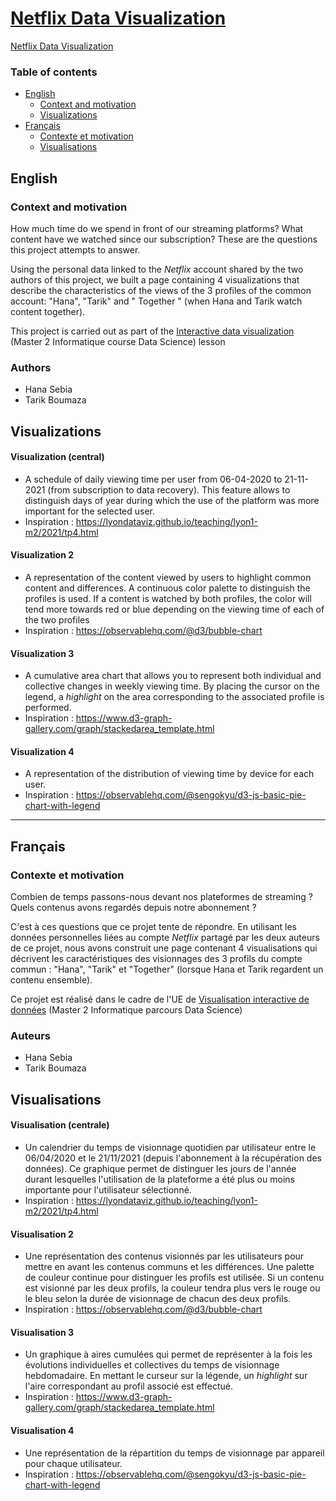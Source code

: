 # [Netflix Data Visualization]([https://boumaza-sebia.github.io/dataviz-netflix/](https://boumaza-sebia.github.io/dataviz-netflix/))

[Netflix Data Visualization](./img/netflix-dataviz.png)

### Table of contents

- [English](#english)
	- [Context and motivation ](context)
	- [Visualizations](visualizations)
- [Français](#francais)
	- [Contexte et motivation](contexte)
	- [Visualisations](visualisations)


## English <a name="english"></a>  

### Context and motivation <a name="context"></a>

How much time do we spend in front of our streaming platforms? What content have we watched since our subscription? These are the questions this project attempts to answer.

Using the personal data linked to the *Netflix* account shared by the two authors of this project, we built a page containing 4 visualizations that describe the characteristics of the views of the 3 profiles of the common account: "Hana", "Tarik" and " Together " (when Hana and Tarik watch content together).

This project is carried out as part of the [Interactive data visualization]([https://lyondataviz.github.io/teaching/lyon1-m2/2021](https://lyondataviz.github.io/teaching/lyon1-m2/2021)) (Master 2 Informatique course Data Science) lesson


### Authors
- Hana Sebia
- Tarik Boumaza


## Visualizations <a name="visualizations"></a>

#### Visualization (central)

- A schedule of daily viewing time per user from 06-04-2020 to 21-11-2021 (from subscription to data recovery). This feature allows to distinguish days of year during which the use of the platform was more important for the selected user.
- Inspiration : https://lyondataviz.github.io/teaching/lyon1-m2/2021/tp4.html


#### Visualization 2

- A representation of the content viewed by users to highlight common content and differences. A continuous color palette to distinguish the profiles is used. If a content is watched by both profiles, the color will tend more towards red or blue depending on the viewing time of each of the two profiles
- Inspiration : https://observablehq.com/@d3/bubble-chart


#### Visualization 3

- A cumulative area chart that allows you to represent both individual and collective changes in weekly viewing time. By placing the cursor on the legend, a *highlight* on the area corresponding to the associated profile is performed.
- Inspiration : https://www.d3-graph-gallery.com/graph/stackedarea_template.html


#### Visualization 4

- A representation of the distribution of viewing time by device for each user.
- Inspiration : https://observablehq.com/@sengokyu/d3-js-basic-pie-chart-with-legend


--------------------------------------------

## Français <a name="francais"></a>

### Contexte et motivation <a name="contexte"></a>

Combien de temps passons-nous devant nos plateformes de streaming ? Quels contenus avons regardés depuis notre abonnement ?

C'est à ces questions que ce projet tente de répondre. En utilisant les données personnelles liées au compte *Netflix* partagé par les deux auteurs de ce projet, nous avons construit une page contenant 4 visualisations qui décrivent les caractéristiques des visionnages des 3 profils du compte commun : "Hana", "Tarik" et "Together" (lorsque Hana et Tarik regardent un contenu ensemble).

Ce projet est réalisé dans le cadre de l'UE de [Visualisation interactive de données]([https://lyondataviz.github.io/teaching/lyon1-m2/2021](https://lyondataviz.github.io/teaching/lyon1-m2/2021)) (Master 2 Informatique parcours Data Science)


### Auteurs
- Hana Sebia
- Tarik Boumaza

## Visualisations <a name="visualisations"></a>

#### Visualisation (centrale)

- Un calendrier du temps de visionnage quotidien par utilisateur entre le 06/04/2020 et le 21/11/2021 (depuis l'abonnement à la récupération des données). Ce graphique permet de distinguer les jours de l'année durant lesquelles l'utilisation de la plateforme a été plus ou moins importante pour l'utilisateur sélectionné.
- Inspiration : https://lyondataviz.github.io/teaching/lyon1-m2/2021/tp4.html

#### Visualisation 2
- Une représentation des contenus visionnés par les utilisateurs pour mettre en avant les contenus communs et les différences. Une palette de couleur continue pour distinguer les profils est utilisée. Si un contenu est visionné par les deux profils, la couleur tendra plus vers le rouge ou le bleu selon la durée de visionnage de chacun des deux profils.
- Inspiration : https://observablehq.com/@d3/bubble-chart

#### Visualisation 3
- Un graphique à aires cumulées qui permet de représenter à la fois les évolutions individuelles et collectives du temps de visionnage hebdomadaire. En mettant le curseur sur la légende, un *highlight* sur l'aire correspondant au profil associé est effectué.
- Inspiration : https://www.d3-graph-gallery.com/graph/stackedarea_template.html

#### Visualisation 4
- Une représentation de la répartition du temps de visionnage par appareil pour chaque utilisateur.
- Inspiration : https://observablehq.com/@sengokyu/d3-js-basic-pie-chart-with-legend
